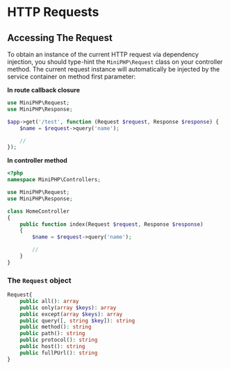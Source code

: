 # HTTP Requests

## Accessing The Request
To obtain an instance of the current HTTP request via dependency injection, you should type-hint the `MiniPHP\Request` class on your controller method. The current request instance will automatically be injected by the service container on method first parameter:

**In route callback closure**
```php
use MiniPHP\Request;
use MiniPHP\Response;

$app->get('/test', function (Request $request, Response $response) {
    $name = $request->query('name');

    //
});
```

**In controller method**
```php
<?php
namespace MiniPHP\Controllers;

use MiniPHP\Request;
use MiniPHP\Response;

class HomeController
{
    public function index(Request $request, Response $response)
    {
        $name = $request->query('name');

        //
    }
}
```


### The `Request` object


```php
Request{
    public all(): array
    public only(array $keys): array
    public except(array $keys): array
    public query([, string $key]): string
    public method(): string
    public path(): string
    public protocol(): string
    public host(): string
    public fullPUrl(): string
}
```